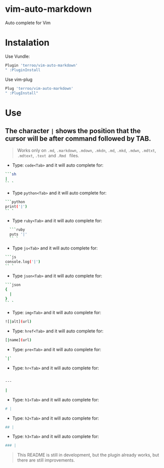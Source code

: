 # vim-auto-markdown
Auto complete for Vim

# Instalation
Use Vundle:
```sh
Plugin 'terroo/vim-auto-markdown'
" :PluginInstall
```

Use vim-plug

```sh
Plug 'terroo/vim-auto-markdown'
" :PlugInstall"
```

# Use
## The character `|` shows the position that the cursor will be after command followed by TAB.
> Works only on `.md`, `.markdown`, `.mdown`, `.mkdn`, `.md`, `.mkd`, `.mdwn`, `.mdtxt`, `.mdtext`, `.text `and `.Rmd ` files.

+ Type: `code<Tab>` and it will auto complete for:
```sh
```sh
|
`` `

```
+ Type `python<Tab>` and it will auto complete for:
```sh
```python
print('|')
`` `
```
+ Type `ruby<Tab>` and it will auto complete for:
```sh
  ```ruby
  puts '|'
  `` `
```
+ Type `js<Tab>` and it will auto complete for:
```sh
```js
console.log('|')
`` `
```
+ Type `json<Tab>` and it will auto complete for:
```sh
```json
{
  |
}
`` `
```
+ Type: `img<Tab>` and it will auto complete for:
```sh
![|alt](url)
```
+ Type: `href<Tab>` and it will auto complete for:
```sh
[|name](url)
```
+ Type: `pre<Tab>` and it will auto complete for:
```sh
`|`
```
+ Type: `hr<Tab>` and it will auto complete for:
```sh

---

|
```
+ Type: `h1<Tab>` and it will auto complete for:
```sh
# |
```
+ Type: `h2<Tab>` and it will auto complete for:
```sh
## |
```
+ Type: `h3<Tab>` and it will auto complete for:
```sh
### |
```
> This README is still in development, but the plugin already works, but there are still improvements.

